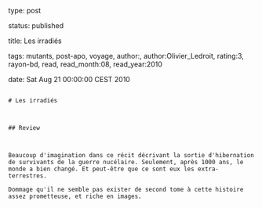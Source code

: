 type: post
status: published
title: Les irradiés
tags:  mutants,  post-apo,  voyage, author:, author:Olivier_Ledroit, rating:3, rayon-bd, read, read_month:08, read_year:2010
date: Sat Aug 21 00:00:00 CEST 2010
~~~~~~
# Les irradiés

## Review

Beaucoup d'imagination dans ce récit décrivant la sortie d'hibernation de survivants de la guerre nucélaire. Seulement, après 1000 ans, le monde a bien changé. Et peut-être que ce sont eux les extra-terrestres.  
Dommage qu'il ne semble pas exister de second tome à cette histoire assez prometteuse, et riche en images.